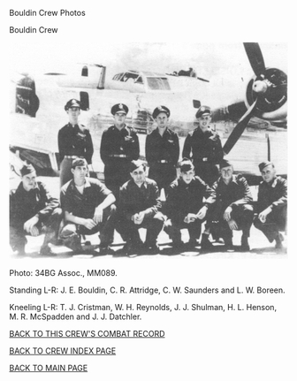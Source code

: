 
Bouldin Crew Photos






 




Bouldin Crew  
  

![](Bouldin.jpg)  

Photo: 34BG Assoc., MM089.  

Standing L-R: J. E. Bouldin, C. R. Attridge, C. W. Saunders and L. W. Boreen.  

Kneeling L-R: T. J. Cristman, W. H. Reynolds, J. J. Shulman, H. L. Henson, M. R. McSpadden and J. J. Datchler.  

  

[BACK TO THIS CREW'S COMBAT RECORD](crews/Bouldin.md)  

[BACK TO CREW INDEX PAGE](000crews.md)  

[BACK TO MAIN PAGE](index.html)


